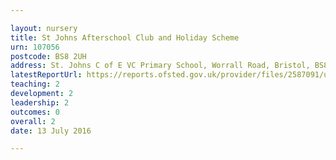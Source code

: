 ```yaml
---

layout: nursery
title: St Johns Afterschool Club and Holiday Scheme
urn: 107056
postcode: BS8 2UH
address: St. Johns C of E VC Primary School, Worrall Road, Bristol, BS8 2UH
latestReportUrl: https://reports.ofsted.gov.uk/provider/files/2587091/urn/107056.pdf
teaching: 2
development: 2
leadership: 2
outcomes: 0
overall: 2
date: 13 July 2016

---
```

